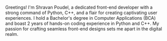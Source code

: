 Greetings! I'm Shravan Poudel, a dedicated front-end developer with a strong command of Python, C++, and a flair for creating captivating user experiences. I hold a Bachelor's degree in Computer Applications (BCA) and boast 2 years of hands-on coding experience in Python and C++. My passion for crafting seamless front-end designs sets me apart in the digital realm.

